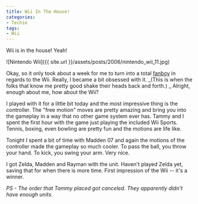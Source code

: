 ```yaml
---
title: Wii In The House!
categories:
- Techie
tags:
- Wii
---
```


Wii is in the house! Yeah!


![Nintendo Wii]({{ site.url }}/assets/posts/2006/nintendo_wii_11.jpg)

Okay, so it only took about a week for me to turn into a total [fanboy](http://en.wikipedia.org/wiki/Fanboy) in regards to the Wii. Really, I became a bit obsessed with it. _(This is when the folks that know me pretty good shake their heads back and forth.)  _ Alright, enough about me, how about the Wii?

I played with it for a little bit today and the most impressive thing is the controller. The "free motion" moves are pretty amazing and bring you into the gameplay in a way that no other game system ever has. Tammy and I spent the first hour with the game just playing the included Wii Sports. Tennis, boxing, even bowling are pretty fun and the motions are life like.

Tonight I spent a bit of time with Madden 07 and again the motions of the controller made the gameplay so much cooler. To pass the ball, you throw your hand. To kick, you swing your arm. Very nice.

I got Zelda, Madden and Rayman with the unit. Haven't played Zelda yet, saving that for when there is more time. First impression of the Wii -- it's a winner.

_PS - The order that Tammy placed got canceled. They apparently didn't have enough units._
